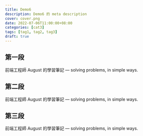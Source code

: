```yaml
---
title: Demo6
description: Demo6 的 meta description
cover: cover.png
date: 2022-07-06T11:00:00+08:00
categories: [cat3]
tags: [tag1, tag2, tag3]
draft: true
---
```


## 第一段
前端工程師 August 的學習筆記 — solving problems, in simple ways.

## 第二段
前端工程師 August 的學習筆記 — solving problems, in simple ways.

## 第三段
前端工程師 August 的學習筆記 — solving problems, in simple ways.